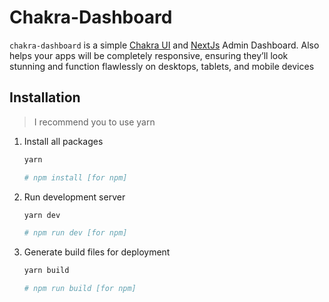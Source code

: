 # Chakra-Dashboard

`chakra-dashboard` is a simple [Chakra UI](https://chakra-ui.com) and [NextJs](https://nextjs.org) Admin Dashboard. Also helps your apps will be completely responsive, ensuring they’ll look stunning and function flawlessly on desktops, tablets, and mobile devices

## Installation

> I recommend you to use yarn

1. Install all packages

   ```bash
   yarn

   # npm install [for npm]
   ```

2. Run development server

   ```bash
   yarn dev

   # npm run dev [for npm]
   ```

3. Generate build files for deployment

   ```bash
   yarn build

   # npm run build [for npm]
   ```
